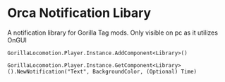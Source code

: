 # Orca Notification Libary
A notification library for Gorilla Tag mods.
Only visible on pc as it utilizes OnGUI

`GorillaLocomotion.Player.Instance.AddComponent<Library>()`

`GorillaLocomotion.Player.Instance.GetComponent<Library>().NewNotification("Text", BackgroundColor, (Optional) Time)`
